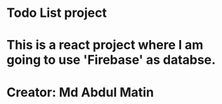 # Todo List project

# This is a react project where I am going to use 'Firebase' as databse.

# Creator: Md Abdul Matin

